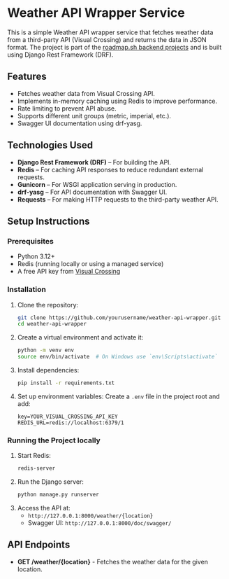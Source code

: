 # Weather API Wrapper Service

This is a simple Weather API wrapper service that fetches weather data from a third-party API (Visual Crossing) and returns the data in JSON format. The project is part of the [roadmap.sh backend projects](https://roadmap.sh/projects/weather-api-wrapper-service) and is built using Django Rest Framework (DRF).

## Features

- Fetches weather data from Visual Crossing API.
- Implements in-memory caching using Redis to improve performance.
- Rate limiting to prevent API abuse.
- Supports different unit groups (metric, imperial, etc.).
- Swagger UI documentation using drf-yasg.

## Technologies Used

- **Django Rest Framework (DRF)** – For building the API.
- **Redis** – For caching API responses to reduce redundant external requests.
- **Gunicorn** – For WSGI application serving in production.
- **drf-yasg** – For API documentation with Swagger UI.
- **Requests** – For making HTTP requests to the third-party weather API.

## Setup Instructions

### Prerequisites

- Python 3.12+
- Redis (running locally or using a managed service)
- A free API key from [Visual Crossing](https://www.visualcrossing.com/weather-api)

### Installation

1. Clone the repository:
   ```sh
   git clone https://github.com/yourusername/weather-api-wrapper.git
   cd weather-api-wrapper
   ```
2. Create a virtual environment and activate it:
   ```sh
   python -m venv env
   source env/bin/activate  # On Windows use `env\Scripts\activate`
   ```
3. Install dependencies:
   ```sh
   pip install -r requirements.txt
   ```
4. Set up environment variables:
   Create a `.env` file in the project root and add:
   ```env
   key=YOUR_VISUAL_CROSSING_API_KEY
   REDIS_URL=redis://localhost:6379/1
   ```

### Running the Project locally

1. Start Redis:
   ```sh
   redis-server
   ```
2. Run the Django server:
   ```sh
   python manage.py runserver
   ```
3. Access the API at:
   - `http://127.0.0.1:8000/weather/{location}`
   - Swagger UI: `http://127.0.0.1:8000/doc/swagger/`

## API Endpoints

- **GET /weather/{location}** - Fetches the weather data for the given location.

